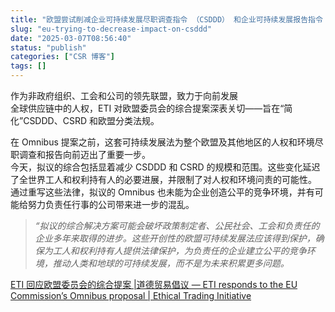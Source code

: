 ```yaml
---
title: "欧盟尝试削减企业可持续发展尽职调查指令 （CSDDD） 和企业可持续发展报告指令 （CSRD） 的核心原则"
slug: "eu-trying-to-decrease-impact-on-csddd"
date: "2025-03-07T08:56:40"
status: "publish"
categories: ["CSR 博客"]
tags: []
---
```


作为非政府组织、工会和公司的领先联盟，致力于向前发展  
全球供应链中的人权，ETI 对欧盟委员会的综合提案深表关切——旨在“简化”CSDDD、CSRD 和欧盟分类法规。

在 Omnibus 提案之前，这套可持续发展法为整个欧盟及其他地区的人权和环境尽职调查和报告向前迈出了重要一步。  
今天，拟议的综合包括显着减少 CSDDD 和 CSRD 的规模和范围。这些变化延迟了全世界工人和权利持有人的必要进展，并限制了对人权和环境问责的可能性。  
通过重写这些法律，拟议的 Omnibus 也未能为企业创造公平的竞争环境，并有可能给努力负责任行事的公司带来进一步的混乱。

> _“拟议的综合解决方案可能会破坏政策制定者、公民社会、工会和负责任的企业多年来取得的进步。这些开创性的欧盟可持续发展法应该得到保护，确保为工人和权利持有人提供法律保护，为负责任的企业建立公平的竞争环境，推动人类和地球的可持续发展，而不是为未来积累更多问题。_

[ETI 回应欧盟委员会的综合提案 |道德贸易倡议 — ETI responds to the EU Commission’s Omnibus proposal | Ethical Trading Initiative](https://www.ethicaltrade.org/insights/blog/eti-responds-to-eu-commissions-omnibus-proposal)